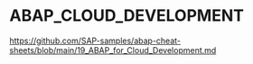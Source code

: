 # ABAP_CLOUD_DEVELOPMENT
https://github.com/SAP-samples/abap-cheat-sheets/blob/main/19_ABAP_for_Cloud_Development.md
